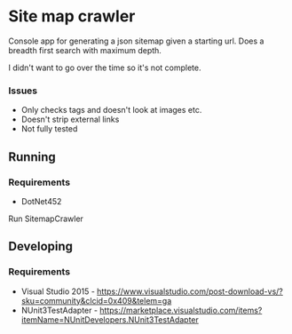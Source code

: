 # Site map crawler
Console app for generating a json sitemap given a starting url. Does a breadth first search with maximum depth.

I didn't want to go over the time so it's not complete. 

### Issues
* Only checks <a> tags and doesn't look at images etc.
* Doesn't strip external links
* Not fully tested

## Running
### Requirements
* DotNet452

Run SitemapCrawler

## Developing
### Requirements
* Visual Studio 2015 - https://www.visualstudio.com/post-download-vs/?sku=community&clcid=0x409&telem=ga
* NUnit3TestAdapter - https://marketplace.visualstudio.com/items?itemName=NUnitDevelopers.NUnit3TestAdapter

